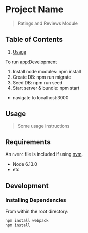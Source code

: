 # Project Name

> Ratings and Reviews Module

## Table of Contents

1. [Usage](#Usage)

To run app:[Development](#development)
1. Install node modules: npm install
2. Create DB: npm run migrate
3. Seed DB: npm run seed
4. Start server & bundle: npm start
- navigate to localhost:3000

## Usage

> Some usage instructions

## Requirements

An `nvmrc` file is included if using [nvm](https://github.com/creationix/nvm).

- Node 6.13.0
- etc

## Development

### Installing Dependencies

From within the root directory:

```sh
npm install webpack
npm install
```

